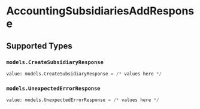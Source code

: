 # AccountingSubsidiariesAddResponse


## Supported Types

### `models.CreateSubsidiaryResponse`

```python
value: models.CreateSubsidiaryResponse = /* values here */
```

### `models.UnexpectedErrorResponse`

```python
value: models.UnexpectedErrorResponse = /* values here */
```

